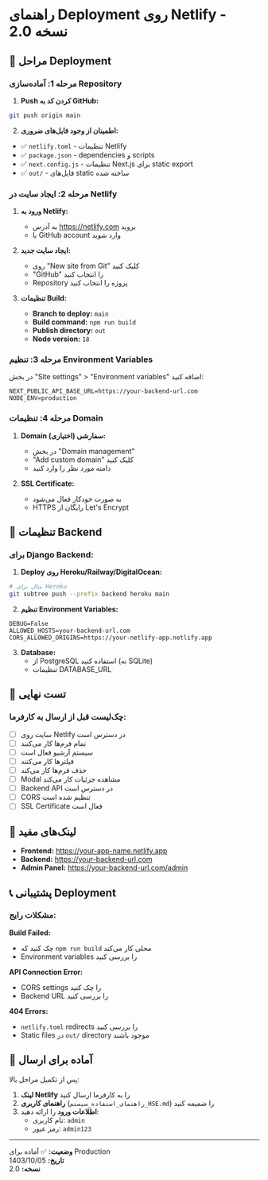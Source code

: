 # راهنمای Deployment روی Netlify - نسخه 2.0

## 🚀 مراحل Deployment

### مرحله 1: آماده‌سازی Repository

1. **Push کردن کد به GitHub:**
```bash
git push origin main
```

2. **اطمینان از وجود فایل‌های ضروری:**
- ✅ `netlify.toml` - تنظیمات Netlify
- ✅ `package.json` - dependencies و scripts
- ✅ `next.config.js` - تنظیمات Next.js برای static export
- ✅ `out/` - فایل‌های static ساخته شده

### مرحله 2: ایجاد سایت در Netlify

1. **ورود به Netlify:**
   - به آدرس https://netlify.com بروید
   - با GitHub account وارد شوید

2. **ایجاد سایت جدید:**
   - روی "New site from Git" کلیک کنید
   - "GitHub" را انتخاب کنید
   - Repository پروژه را انتخاب کنید

3. **تنظیمات Build:**
   - **Branch to deploy:** `main`
   - **Build command:** `npm run build`
   - **Publish directory:** `out`
   - **Node version:** `18`

### مرحله 3: تنظیم Environment Variables

در بخش "Site settings" > "Environment variables" اضافه کنید:

```env
NEXT_PUBLIC_API_BASE_URL=https://your-backend-url.com
NODE_ENV=production
```

### مرحله 4: تنظیمات Domain

1. **Domain سفارشی (اختیاری):**
   - در بخش "Domain management"
   - "Add custom domain" کلیک کنید
   - دامنه مورد نظر را وارد کنید

2. **SSL Certificate:**
   - به صورت خودکار فعال می‌شود
   - HTTPS رایگان از Let's Encrypt

## 🔧 تنظیمات Backend

### برای Django Backend:

1. **Deploy روی Heroku/Railway/DigitalOcean:**
```bash
# مثال برای Heroku
git subtree push --prefix backend heroku main
```

2. **تنظیم Environment Variables:**
```env
DEBUG=False
ALLOWED_HOSTS=your-backend-url.com
CORS_ALLOWED_ORIGINS=https://your-netlify-app.netlify.app
```

3. **Database:**
   - از PostgreSQL استفاده کنید (نه SQLite)
   - تنظیمات DATABASE_URL

## 📱 تست نهایی

### چک‌لیست قبل از ارسال به کارفرما:

- [ ] سایت روی Netlify در دسترس است
- [ ] تمام فرم‌ها کار می‌کنند
- [ ] سیستم آرشیو فعال است
- [ ] فیلترها کار می‌کنند
- [ ] حذف فرم‌ها کار می‌کند
- [ ] Modal مشاهده جزئیات کار می‌کند
- [ ] Backend API در دسترس است
- [ ] CORS تنظیم شده است
- [ ] SSL Certificate فعال است

## 🔗 لینک‌های مفید

- **Frontend:** https://your-app-name.netlify.app
- **Backend:** https://your-backend-url.com
- **Admin Panel:** https://your-backend-url.com/admin

## 📞 پشتیبانی Deployment

### مشکلات رایج:

**Build Failed:**
- چک کنید که `npm run build` محلی کار می‌کند
- Environment variables را بررسی کنید

**API Connection Error:**
- CORS settings را چک کنید
- Backend URL را بررسی کنید

**404 Errors:**
- `netlify.toml` redirects را بررسی کنید
- Static files در `out/` directory موجود باشند

## 🎯 آماده برای ارسال

پس از تکمیل مراحل بالا:

1. **لینک Netlify** را به کارفرما ارسال کنید
2. **راهنمای کاربری** (`راهنمای_استفاده_سیستم_HSE.md`) را ضمیمه کنید
3. **اطلاعات ورود** را ارائه دهید:
   - نام کاربری: `admin`
   - رمز عبور: `admin123`

---

**وضعیت:** ✅ آماده برای Production  
**تاریخ:** 1403/10/05  
**نسخه:** 2.0
